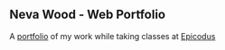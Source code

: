 ## Neva Wood - Web Portfolio

A [portfolio](https://rawgit.com/Nevalu/Portfolio/master/Port2.html) of my work while taking classes at [Epicodus](http://www.epicodus.com/)



